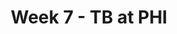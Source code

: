 ---
layout: game
title: Week 7 - TB at PHI
season: 2002
game_id: 2002_07_TB_PHI
away_team: TB
home_team: PHI
---